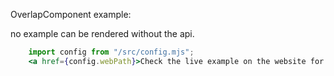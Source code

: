OverlapComponent example:

no example can be rendered without the api.

```jsx
    import config from "/src/config.mjs";
    <a href={config.webPath}>Check the live example on the website for clarification</a>
```
